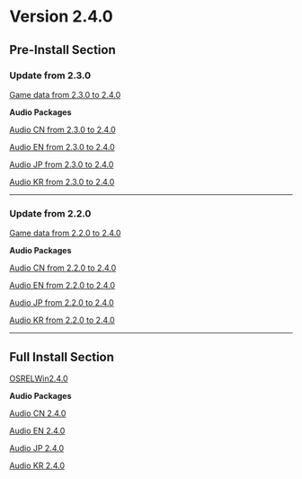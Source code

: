 # Version 2.4.0

## Pre-Install Section

### Update from 2.3.0

[Game data from 2.3.0 to 2.4.0](https://autopatchhk.yuanshen.com/client_app/update/hk4e_global/10/game_2.3.0_2.4.0_diff_jm6dxRrsaWQ0wT2X.zip)

**Audio Packages**

[Audio CN from 2.3.0 to 2.4.0](https://autopatchhk.yuanshen.com/client_app/update/hk4e_global/10/zh-cn_2.3.0_2.4.0_diff_CMYcoWsF1EuhiLpx.zip)

[Audio EN from 2.3.0 to 2.4.0](https://autopatchhk.yuanshen.com/client_app/update/hk4e_global/10/en-us_2.3.0_2.4.0_diff_nB9mKiPvfW8MhRZd.zip)

[Audio JP from 2.3.0 to 2.4.0](https://autopatchhk.yuanshen.com/client_app/update/hk4e_global/10/ja-jp_2.3.0_2.4.0_diff_VnP5l3toBOKUapvi.zip)

[Audio KR from 2.3.0 to 2.4.0](https://autopatchhk.yuanshen.com/client_app/update/hk4e_global/10/ko-kr_2.3.0_2.4.0_diff_nykbuZGrtEsg5eTz.zip)

----

### Update from 2.2.0

[Game data from 2.2.0 to 2.4.0](https://autopatchhk.yuanshen.com/client_app/update/hk4e_global/10/game_2.2.0_2.4.0_diff_9kTlUMvuWDeNOKap.zip)

**Audio Packages**

[Audio CN from 2.2.0 to 2.4.0](https://autopatchhk.yuanshen.com/client_app/update/hk4e_global/10/zh-cn_2.2.0_2.4.0_diff_Ui7XBC3FITMPL0hl.zip)

[Audio EN from 2.2.0 to 2.4.0](https://autopatchhk.yuanshen.com/client_app/update/hk4e_global/10/en-us_2.2.0_2.4.0_diff_XD7bFBn31MpLcVws.zip)

[Audio JP from 2.2.0 to 2.4.0](https://autopatchhk.yuanshen.com/client_app/update/hk4e_global/10/ja-jp_2.2.0_2.4.0_diff_euy5Exgt3bZdmfUr.zip)

[Audio KR from 2.2.0 to 2.4.0](https://autopatchhk.yuanshen.com/client_app/update/hk4e_global/10/ko-kr_2.2.0_2.4.0_diff_Eq0ekGyVaBIWFdM5.zip)

----

## Full Install Section

[OSRELWin2.4.0](https://autopatchhk.yuanshen.com/client_app/download/pc_zip/20211225051318_JHACtHpvJ2yRaZH0/GenshinImpact_2.4.0.zip)

**Audio Packages**

[Audio CN 2.4.0](https://autopatchhk.yuanshen.com/client_app/download/pc_zip/20211225051318_JHACtHpvJ2yRaZH0/Audio_Chinese_2.4.0.zip)

[Audio EN 2.4.0](https://autopatchhk.yuanshen.com/client_app/download/pc_zip/20211225051318_JHACtHpvJ2yRaZH0/Audio_English(US)_2.4.0.zip)

[Audio JP 2.4.0](https://autopatchhk.yuanshen.com/client_app/download/pc_zip/20211225051318_JHACtHpvJ2yRaZH0/Audio_Japanese_2.4.0.zip)

[Audio KR 2.4.0](https://autopatchhk.yuanshen.com/client_app/download/pc_zip/20211225051318_JHACtHpvJ2yRaZH0/Audio_Korean_2.4.0.zip)
